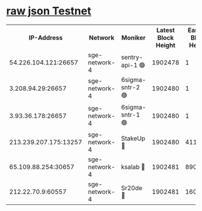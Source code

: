 
[raw json Testnet](https://rpc-check.sget.stavr.tech/sget/rpc-sget-result.json)
=


<table><tr><th>IP-Address</th><th>Network</th><th>Moniker</th><th>Latest Block Height</th><th>Earliest Block Height</th><th>Catching Up</th><th>Tx Index</th><th>Voting Power</th><th>Scan Time</th></tr><tr><td>54.226.104.121:26657</td><td>sge-network-4</td><td>sentry-api-1 🟢</td><td>1902478</td><td>1</td><td>False</td><td>on</td><td>0</td><td>2024-03-07T18:37:36.973863535UTC</td></tr><tr><td>3.208.94.29:26657</td><td>sge-network-4</td><td>6sigma-sntr-2 🟢</td><td>1902480</td><td>1</td><td>False</td><td>on</td><td>0</td><td>2024-03-07T18:37:45.911655407UTC</td></tr><tr><td>3.93.36.178:26657</td><td>sge-network-4</td><td>6sigma-sntr-1 🟢</td><td>1902480</td><td>1</td><td>False</td><td>on</td><td>0</td><td>2024-03-07T18:37:48.545211501UTC</td></tr><tr><td>213.239.207.175:13257</td><td>sge-network-4</td><td>StakeUp 🔴</td><td>1902480</td><td>411001</td><td>False</td><td>off</td><td>100</td><td>2024-03-07T18:37:45.318388096UTC</td></tr><tr><td>65.109.88.254:30657</td><td>sge-network-4</td><td>ksalab 🔴</td><td>1902481</td><td>890001</td><td>False</td><td>off</td><td>2841</td><td>2024-03-07T18:37:50.891680573UTC</td></tr><tr><td>212.22.70.9:60557</td><td>sge-network-4</td><td>Sr20de 🔴</td><td>1902481</td><td>1608978</td><td>False</td><td>on</td><td>104</td><td>2024-03-07T18:37:53.360680484UTC</td></tr></table>

